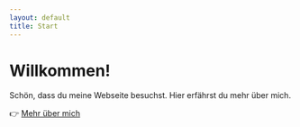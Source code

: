 ```yaml
---
layout: default
title: Start
---
```


# Willkommen!

Schön, dass du meine Webseite besuchst. Hier erfährst du mehr über mich.

👉 [Mehr über mich](about)

